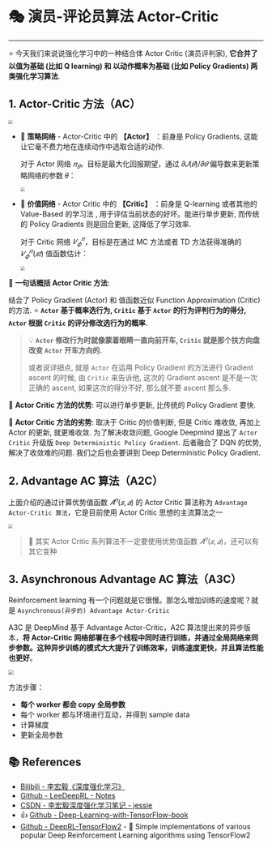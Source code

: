 # 🎭 演员-评论员算法 Actor-Critic

---

⭐ 今天我们来说说强化学习中的一种结合体 Actor Critic (演员评判家), **它合并了 以值为基础 (比如 Q learning) 和 以动作概率为基础 (比如 Policy Gradients) 两类强化学习算法**.

## 1. Actor-Critic 方法（AC）

<img src="https://gitee.com/veal98/images/raw/master/img/20201113160456.png" style="zoom:50%;" />

- 💛 **策略网络** - Actor-Critic 中的 **【Actor】** ：前身是 Policy Gradients, 这能让它毫不费力地在连续动作中选取合适的动作.

  对于 Actor 网络 $𝜋_𝜃$，目标是最大化回报期望，通过 $𝜕𝐽(𝜃) / 𝜕𝜃$ 偏导数来更新策略网络的参数 𝜃：

  <img src="https://gitee.com/veal98/images/raw/master/img/20201113160646.png" style="zoom: 50%;" />

- 💛 **价值网络** - Actor Critic 中的 **【Critic】** ：前身是 Q-learning 或者其他的 Value-Based 的学习法 , 用于评估当前状态的好坏。能进行单步更新, 而传统的 Policy Gradients 则是回合更新, 这降低了学习效率.

  对于 Critic 网络 $𝑉_𝜙^𝜋$，目标是在通过 MC 方法或者 TD 方法获得准确的 $𝑉_𝜙^𝜋(𝑠𝑡)$ 值函数估计：

  <img src="https://gitee.com/veal98/images/raw/master/img/20201113160851.png" style="zoom:50%;" />

🔸 **一句话概括 Actor Critic 方法**:

结合了 Policy Gradient (Actor) 和 值函数近似 Function Approximation (Critic) 的方法. ⭐ **`Actor` 基于概率选行为, `Critic` 基于 `Actor` 的行为评判行为的得分, `Actor` 根据 `Critic` 的评分修改选行为的概率**.

> 💡 **`Actor` 修改行为时就像蒙着眼睛一直向前开车, `Critic` 就是那个扶方向盘改变 `Actor` 开车方向的.**
>
> 或者说详细点, 就是 `Actor` 在运用 Policy Gradient 的方法进行 Gradient ascent 的时候, 由 `Critic` 来告诉他, 这次的 Gradient ascent 是不是一次正确的 ascent, 如果这次的得分不好, 那么就不要 ascent 那么多.

🔸 **Actor Critic 方法的优势**: 可以进行单步更新, 比传统的 Policy Gradient 要快.

🔸 **Actor Critic 方法的劣势**: 取决于 Critic 的价值判断, 但是 Critic 难收敛, 再加上 Actor 的更新, 就更难收敛. 为了解决收敛问题, Google Deepmind 提出了 `Actor Critic` 升级版 `Deep Deterministic Policy Gradient`. 后者融合了 DQN 的优势, 解决了收敛难的问题. 我们之后也会要讲到 Deep Deterministic Policy Gradient. 

## 2. Advantage AC 算法（A2C）

上面介绍的通过计算优势值函数 $𝐴^𝜋(𝑠, 𝑎)$ 的 Actor Critic 算法称为 `Advantage Actor-Critic 算法`，它是目前使用 Actor Critic 思想的主流算法之一

<img src="https://gitee.com/veal98/images/raw/master/img/20201113161620.png" style="zoom:50%;" />

> 📜 其实 Actor Critic 系列算法不一定要使用优势值函数 $𝐴^𝜋(𝑠, 𝑎)$，还可以有其它变种

## 3. Asynchronous Advantage AC 算法（A3C）

Reinforcement learning 有一个问题就是它很慢。那怎么增加训练的速度呢？就是 `Asynchronous(异步的) Advantage Actor-Critic` 

A3C 是 DeepMind 基于 Advantage Actor-Critic，A2C 算法提出来的异步版本，**将 Actor-Critic 网络部署在多个线程中同时进行训练，并通过全局网络来同步参数。这种异步训练的模式大大提升了训练效率，训练速度更快，并且算法性能也更好**。

<img src="https://gitee.com/veal98/images/raw/master/img/20201113162317.png" style="zoom: 62%;" />

方法步骤：

- **每个 worker 都会 copy 全局参数**
- 每个 worker 都与环境进行互动，并得到 sample data
- 计算梯度
- 更新全局参数





## 📚 References

- [Bilibili - 李宏毅《深度强化学习》](https://www.bilibili.com/video/BV1MW411w79n)
- [Github - LeeDeepRL - Notes](https://datawhalechina.github.io/leedeeprl-notes/)
- [CSDN - 李宏毅深度强化学习笔记 - jessie](https://blog.csdn.net/cindy_1102/article/details/87904928)
- 👍 [Github - Deep-Learning-with-TensorFlow-book](https://github.com/dragen1860/Deep-Learning-with-TensorFlow-book)
- [Github - DeepRL-TensorFlow2](https://github.com/marload/DeepRL-TensorFlow2) - 🐋 Simple implementations of various popular Deep Reinforcement Learning algorithms using TensorFlow2
